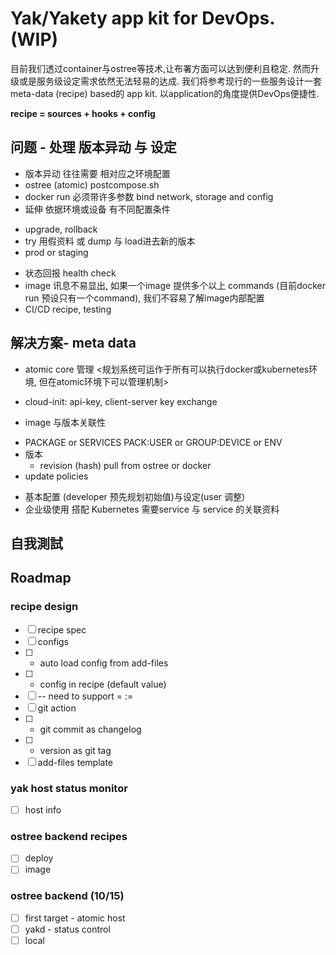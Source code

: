 # Yak/Yakety app kit for DevOps. (WIP)
目前我们透过container与ostree等技术,让布署方面可以达到便利且稳定.
然而升级或是服务级设定需求依然无法轻易的达成.
我们将参考现行的一些服务设计一套meta-data (recipe) based的 app kit.
以application的角度提供DevOps便捷性.

**recipe = sources + hooks + config**

## 问题 - 处理 版本异动 与 设定
 * 版本异动 往往需要 相对应之环境配置
  * ostree (atomic) postcompose.sh
  * docker run 必须带许多参数 bind network, storage and config
 * 延伸 依据环境或设备 有不同配置条件
  - upgrade, rollback
  - try 用假资料 或 dump 与 load进去新的版本
  - prod or staging
 * 状态回报 health check
 * image 讯息不易显出, 如果一个image 提供多个以上 commands (目前docker run 预设只有一个command), 我们不容易了解image内部配置
 * CI/CD recipe, testing

## 解决方案- meta data
 * atomic core 管理 <规划系统可运作于所有可以执行docker或kubernetes环境, 但在atomic环境下可以管理机制>
  - cloud-init: api-key, client-server key exchange
 * image 与版本关联性 
  - PACKAGE or SERVICES PACK:USER or GROUP:DEVICE or ENV
  - 版本
    - revision (hash) pull from ostree or docker
  - update policies
 * 基本配置 (developer 预先规划初始值)与设定(user 调整)
 * 企业级使用 搭配 Kubernetes 需要service 与 service 的关联资料

## 自我測試

## Roadmap
### recipe design
* [ ]  recipe spec
* [ ]  configs
* [ ]  - auto load config from add-files
* [ ]  - config in recipe (default value)
* [ ]  -- need to support = :=
* [ ]  git action
* [ ]  - git commit as changelog
* [ ]  - version as git tag
* [ ]  add-files template

### yak host status monitor
* [ ] host info

### ostree backend recipes
* [ ]  deploy
* [ ]  image

### ostree backend (10/15)
* [ ] first target - atomic host
* [ ] yakd - status control
* [ ] local